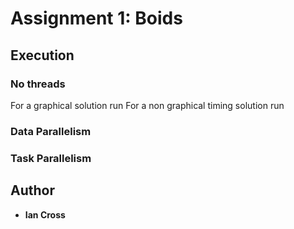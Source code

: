 # Assignment 1: Boids

## Execution

### No threads

For a graphical solution run
For a non graphical timing solution run

### Data Parallelism

### Task Parallelism

## Author

- **Ian Cross**
